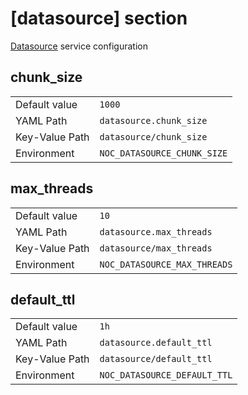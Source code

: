 # [datasource] section

[Datasource](../services-reference/datasource.md) service configuration

## chunk_size

|                |                             |
| -------------- | --------------------------- |
| Default value  | `1000`                      |
| YAML Path      | `datasource.chunk_size`     |
| Key-Value Path | `datasource/chunk_size`     |
| Environment    | `NOC_DATASOURCE_CHUNK_SIZE` |

## max_threads

|                |                              |
| -------------- | ---------------------------- |
| Default value  | `10`                         |
| YAML Path      | `datasource.max_threads`     |
| Key-Value Path | `datasource/max_threads`     |
| Environment    | `NOC_DATASOURCE_MAX_THREADS` |

## default_ttl

|                |                              |
| -------------- | ---------------------------- |
| Default value  | `1h`                         |
| YAML Path      | `datasource.default_ttl`     |
| Key-Value Path | `datasource/default_ttl`     |
| Environment    | `NOC_DATASOURCE_DEFAULT_TTL` |
